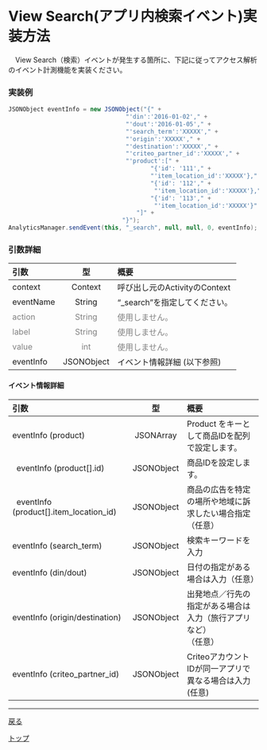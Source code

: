 #	View Search(アプリ内検索イベント)実装方法
　View Search（検索）イベントが発生する箇所に、下記に従ってアクセス解析のイベント計測機能を実装ください。

### 実装例

```java
JSONObject eventInfo = new JSONObject("{" +
                                 "'din':'2016-01-02'," +
                                 "'dout':'2016-01-05'," +
                                 "'search_term':'XXXXX'," +
                                 "'origin':'XXXXX'," +
                                 "'destination':'XXXXX'," +
                                 "'criteo_partner_id':'XXXXX'," +
                                 "'product':[" +
                                        "{'id': '111'," +
                                        "'item_location_id':'XXXXX'}," +
                                        "{'id': '112'," +
                                         "'item_location_id':'XXXXX'}," +
                                        "{'id': '113'," +
                                         "'item_location_id':'XXXXX'}" +
                                 	"]" +
                                "}");
AnalyticsManager.sendEvent(this, "_search", null, null, 0, eventInfo);
```

### 引数詳細

| 引数 | 型 | 概要 |
|:----------|:-----------:|:------------|
|context|Context|呼び出し元のActivityのContext|
|eventName|String|“\_search”を指定してください。|
|<span style="color:grey">action|<span style="color:grey">String|<span style="color:grey">使用しません。|
|<span style="color:grey">label|<span style="color:grey">String|<span style="color:grey">使用しません。|
|<span style="color:grey">value|<span style="color:grey">int|<span style="color:grey">使用しません。|
|eventInfo|JSONObject|イベント情報詳細 (以下参照)|


#### イベント情報詳細

| 引数 | 型 | 概要 |
|:----------|:-----------:|:------------|
|eventInfo (product)|JSONArray|Product をキーとして商品IDを配列で設定します。
|&nbsp;&nbsp;eventInfo (product[].id)|JSONObject|商品IDを設定します。|
|&nbsp;&nbsp;eventInfo (product[].item_location_id)|JSONObject|商品の広告を特定の場所や地域に訴求したい場合指定（任意）|
|eventInfo (search_term)|JSONObject|検索キーワードを入力|
|eventInfo (din/dout)|JSONObject|日付の指定がある場合は入力（任意）|
|eventInfo (origin/destination)|JSONObject|出発地点／行先の指定がある場合は入力（旅行アプリなど）</br>（任意）|
|eventInfo (criteo_partner_id)|JSONObject|CriteoアカウントIDが同一アプリで異なる場合は入力(任意)|

---
[戻る](/lang/ja//doc/fox_engagement/README.md)

[トップ](/lang/ja/README.md)
